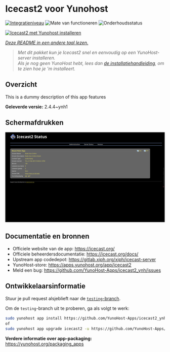 <!--
NB: Deze README is automatisch gegenereerd door <https://github.com/YunoHost/apps/tree/master/tools/readme_generator>
Hij mag NIET handmatig aangepast worden.
-->

# Icecast2 voor Yunohost

[![Integratieniveau](https://dash.yunohost.org/integration/icecast2.svg)](https://ci-apps.yunohost.org/ci/apps/icecast2/) ![Mate van functioneren](https://ci-apps.yunohost.org/ci/badges/icecast2.status.svg) ![Onderhoudsstatus](https://ci-apps.yunohost.org/ci/badges/icecast2.maintain.svg)

[![Icecast2 met Yunohost installeren](https://install-app.yunohost.org/install-with-yunohost.svg)](https://install-app.yunohost.org/?app=icecast2)

*[Deze README in een andere taal lezen.](./ALL_README.md)*

> *Met dit pakket kun je Icecast2 snel en eenvoudig op een YunoHost-server installeren.*  
> *Als je nog geen YunoHost hebt, lees dan [de installatiehandleiding](https://yunohost.org/install), om te zien hoe je 'm installeert.*

## Overzicht

This is a dummy description of this app features


**Geleverde versie:** 2.4.4~ynh1

## Schermafdrukken

![Schermafdrukken van Icecast2](./doc/screenshots/screenshot.png)

## Documentatie en bronnen

- Officiele website van de app: <https://icecast.org/>
- Officiele beheerdersdocumentatie: <https://icecast.org/docs/>
- Upstream app codedepot: <https://gitlab.xiph.org/xiph/icecast-server>
- YunoHost-store: <https://apps.yunohost.org/app/icecast2>
- Meld een bug: <https://github.com/YunoHost-Apps/icecast2_ynh/issues>

## Ontwikkelaarsinformatie

Stuur je pull request alsjeblieft naar de [`testing`-branch](https://github.com/YunoHost-Apps/icecast2_ynh/tree/testing).

Om de `testing`-branch uit te proberen, ga als volgt te werk:

```bash
sudo yunohost app install https://github.com/YunoHost-Apps/icecast2_ynh/tree/testing --debug
of
sudo yunohost app upgrade icecast2 -u https://github.com/YunoHost-Apps/icecast2_ynh/tree/testing --debug
```

**Verdere informatie over app-packaging:** <https://yunohost.org/packaging_apps>
